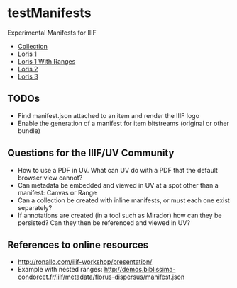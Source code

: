 # testManifests
Experimental Manifests for IIIF

- [Collection](http://universalviewer.io/uv.html?manifest=https://raw.githubusercontent.com/Georgetown-University-Libraries/testManifests/master/collection.json)
- [Loris 1   ](http://universalviewer.io/uv.html?manifest=https://raw.githubusercontent.com/Georgetown-University-Libraries/testManifests/master/loris1.json)
- [Loris 1 With Ranges](http://universalviewer.io/uv.html?manifest=https://raw.githubusercontent.com/Georgetown-University-Libraries/testManifests/master/loris1seq.json)
- [Loris 2   ](http://universalviewer.io/uv.html?manifest=https://raw.githubusercontent.com/Georgetown-University-Libraries/testManifests/master/loris2.json)
- [Loris 3   ](http://universalviewer.io/uv.html?manifest=https://raw.githubusercontent.com/Georgetown-University-Libraries/testManifests/master/loris3.json)

## TODOs
- Find manifest.json attached to an item and render the IIIF logo
- Enable the generation of a manifest for item bitstreams (original or other bundle)

## Questions for the IIIF/UV Community
- How to use a PDF in UV. What can UV do with a PDF that the default browser view cannot?
- Can metadata be embedded and viewed in UV at a spot other than a manifest: Canvas or Range
- Can a collection be created with inline manifests, or must each one exist separately?
- If annotations are created (in a tool such as Mirador) how can they be persisted?  Can they then be referenced and viewed in UV?


## References to online resources
- http://ronallo.com/iiif-workshop/presentation/
- Example with nested ranges: http://demos.biblissima-condorcet.fr/iiif/metadata/florus-dispersus/manifest.json
